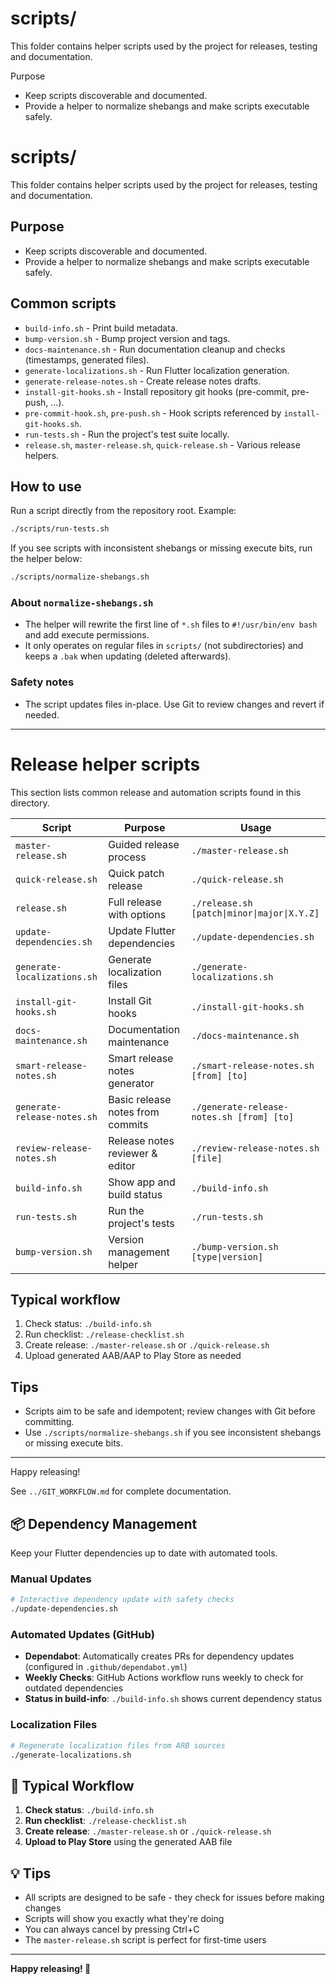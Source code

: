 # scripts/

This folder contains helper scripts used by the project for releases, testing and documentation.

Purpose

- Keep scripts discoverable and documented.
- Provide a helper to normalize shebangs and make scripts executable safely.

# scripts/

This folder contains helper scripts used by the project for releases, testing and documentation.

## Purpose

- Keep scripts discoverable and documented.
- Provide a helper to normalize shebangs and make scripts executable safely.

## Common scripts

- `build-info.sh` - Print build metadata.
- `bump-version.sh` - Bump project version and tags.
- `docs-maintenance.sh` - Run documentation cleanup and checks (timestamps, generated files).
- `generate-localizations.sh` - Run Flutter localization generation.
- `generate-release-notes.sh` - Create release notes drafts.
- `install-git-hooks.sh` - Install repository git hooks (pre-commit, pre-push, ...).
- `pre-commit-hook.sh`, `pre-push.sh` - Hook scripts referenced by `install-git-hooks.sh`.
- `run-tests.sh` - Run the project's test suite locally.
- `release.sh`, `master-release.sh`, `quick-release.sh` - Various release helpers.

## How to use

Run a script directly from the repository root. Example:

```bash
./scripts/run-tests.sh
```

If you see scripts with inconsistent shebangs or missing execute bits, run the helper below:

```bash
./scripts/normalize-shebangs.sh
```

### About `normalize-shebangs.sh`

- The helper will rewrite the first line of `*.sh` files to `#!/usr/bin/env bash` and add execute permissions.
- It only operates on regular files in `scripts/` (not subdirectories) and keeps a `.bak` when updating (deleted afterwards).

### Safety notes

- The script updates files in-place. Use Git to review changes and revert if needed.

---

# Release helper scripts

This section lists common release and automation scripts found in this directory.

| Script                      | Purpose                          | Usage                                       |
| --------------------------- | -------------------------------- | ------------------------------------------- |
| `master-release.sh`         | Guided release process           | `./master-release.sh`                       |
| `quick-release.sh`          | Quick patch release              | `./quick-release.sh`                        |
| `release.sh`                | Full release with options        | `./release.sh [patch\|minor\|major\|X.Y.Z]` |
| `update-dependencies.sh`    | Update Flutter dependencies      | `./update-dependencies.sh`                  |
| `generate-localizations.sh` | Generate localization files      | `./generate-localizations.sh`               |
| `install-git-hooks.sh`      | Install Git hooks                | `./install-git-hooks.sh`                    |
| `docs-maintenance.sh`       | Documentation maintenance        | `./docs-maintenance.sh`                     |
| `smart-release-notes.sh`    | Smart release notes generator    | `./smart-release-notes.sh [from] [to]`      |
| `generate-release-notes.sh` | Basic release notes from commits | `./generate-release-notes.sh [from] [to]`   |
| `review-release-notes.sh`   | Release notes reviewer & editor  | `./review-release-notes.sh [file]`          |
| `build-info.sh`             | Show app and build status        | `./build-info.sh`                           |
| `run-tests.sh`              | Run the project's tests          | `./run-tests.sh`                            |
| `bump-version.sh`           | Version management helper        | `./bump-version.sh [type\|version]`         |

## Typical workflow

1. Check status: `./build-info.sh`
2. Run checklist: `./release-checklist.sh`
3. Create release: `./master-release.sh` or `./quick-release.sh`
4. Upload generated AAB/AAP to Play Store as needed

## Tips

- Scripts aim to be safe and idempotent; review changes with Git before committing.
- Use `./scripts/normalize-shebangs.sh` if you see inconsistent shebangs or missing execute bits.

---

Happy releasing!

See `../GIT_WORKFLOW.md` for complete documentation.

## 📦 Dependency Management

Keep your Flutter dependencies up to date with automated tools.

### Manual Updates

```bash
# Interactive dependency update with safety checks
./update-dependencies.sh
```

### Automated Updates (GitHub)

- **Dependabot**: Automatically creates PRs for dependency updates (configured in `.github/dependabot.yml`)
- **Weekly Checks**: GitHub Actions workflow runs weekly to check for outdated dependencies
- **Status in build-info**: `./build-info.sh` shows current dependency status

### Localization Files

```bash
# Regenerate localization files from ARB sources
./generate-localizations.sh
```

## 🎯 Typical Workflow

1. **Check status**: `./build-info.sh`
2. **Run checklist**: `./release-checklist.sh`
3. **Create release**: `./master-release.sh` or `./quick-release.sh`
4. **Upload to Play Store** using the generated AAB file

## 💡 Tips

- All scripts are designed to be safe - they check for issues before making changes
- Scripts will show you exactly what they're doing
- You can always cancel by pressing Ctrl+C
- The `master-release.sh` script is perfect for first-time users

---

**Happy releasing! 🎉**
